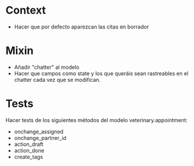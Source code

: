 # Context
* Hacer que por defecto aparezcan las citas en borrador

# Mixin
* Añadir "chatter" al modelo 
* Hacer que campos como state y los que queráis sean rastreables en el chatter cada vez que se modifican.

# Tests
Hacer tests de los siguientes métodos del modelo veterinary.appointment:
* onchange_assigned
* onchange_partner_id
* action_draft
* action_done
* create_tags
  
